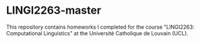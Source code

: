 # LINGI2263-master

This repository contains homeworks I completed for the course "LINGI2263: Computational Linguistics" at the Université Catholique de Louvain (UCL).
